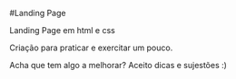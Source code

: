 #Landing Page 

Landing Page em html e css 

Criação para praticar e exercitar um pouco.

Acha que tem algo a melhorar? Aceito dicas e sujestões :) 
